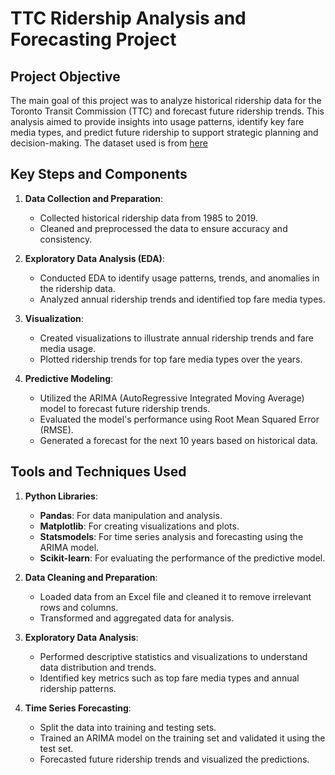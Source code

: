 # TTC Ridership Analysis and Forecasting Project

## Project Objective
The main goal of this project was to analyze historical ridership data for the Toronto Transit Commission (TTC) and forecast future ridership trends. This analysis aimed to provide insights into usage patterns, identify key fare media types, and predict future ridership to support strategic planning and decision-making. The dataset used is from [here](https://open.toronto.ca/dataset/ttc-ridership-analysis/)

## Key Steps and Components
1. **Data Collection and Preparation**:
   - Collected historical ridership data from 1985 to 2019.
   - Cleaned and preprocessed the data to ensure accuracy and consistency.

2. **Exploratory Data Analysis (EDA)**:
   - Conducted EDA to identify usage patterns, trends, and anomalies in the ridership data.
   - Analyzed annual ridership trends and identified top fare media types.

3. **Visualization**:
   - Created visualizations to illustrate annual ridership trends and fare media usage.
   - Plotted ridership trends for top fare media types over the years.

4. **Predictive Modeling**:
   - Utilized the ARIMA (AutoRegressive Integrated Moving Average) model to forecast future ridership trends.
   - Evaluated the model's performance using Root Mean Squared Error (RMSE).
   - Generated a forecast for the next 10 years based on historical data.

## Tools and Techniques Used
1. **Python Libraries**:
   - **Pandas**: For data manipulation and analysis.
   - **Matplotlib**: For creating visualizations and plots.
   - **Statsmodels**: For time series analysis and forecasting using the ARIMA model.
   - **Scikit-learn**: For evaluating the performance of the predictive model.

2. **Data Cleaning and Preparation**:
   - Loaded data from an Excel file and cleaned it to remove irrelevant rows and columns.
   - Transformed and aggregated data for analysis.

3. **Exploratory Data Analysis**:
   - Performed descriptive statistics and visualizations to understand data distribution and trends.
   - Identified key metrics such as top fare media types and annual ridership patterns.

4. **Time Series Forecasting**:
   - Split the data into training and testing sets.
   - Trained an ARIMA model on the training set and validated it using the test set.
   - Forecasted future ridership trends and visualized the predictions.
